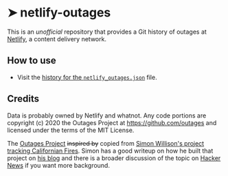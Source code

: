 # ➤ netlify-outages
This is an *unofficial* repository that provides a Git history of outages at [Netlify](https://www.netlify.com), a
content delivery network.

## How to use

- Visit the [history for the `netlify_outages.json`](https://github.com/outages/netlify-outages/commits/main/netlify_outages.json) file.

## Credits

Data is probably owned by Netlify and whatnot. Any code portions are copyright (c) 2020 the Outages Project
at https://github.com/outages and licensed under the terms of the MIT License.

The [Outages Project](https://github.com/outages) ~~inspired by~~ copied from [Simon Willison's project tracking
Californian Fires](https://simonwillison.net/2020/Oct/9/git-scraping/). Simon has a good writeup on how he built
that project on [his blog](https://simonwillison.net/2020/Oct/9/git-scraping/) and there is a broader discussion of
the topic on [Hacker News](https://news.ycombinator.com/item?id=24732943) if you want more background.

